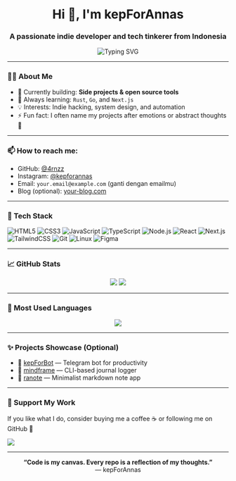 <h1 align="center">Hi 👋, I'm kepForAnnas</h1>
<h3 align="center">A passionate indie developer and tech tinkerer from Indonesia</h3>

<p align="center">
  <img src="https://readme-typing-svg.demolab.com?font=Fira+Code&weight=500&size=24&pause=1000&color=F70000&width=435&lines=Welcome+to+my+World!;I+build+things+with+code.;Always+learning+new+stuff+%F0%9F%93%9A" alt="Typing SVG" />
</p>

---

### 👨‍💻 About Me

- 🔭 Currently building: **Side projects & open source tools**
- 🌱 Always learning: `Rust`, `Go`, and `Next.js`
- 💡 Interests: Indie hacking, system design, and automation
- ⚡ Fun fact: I often name my projects after emotions or abstract thoughts 🤯

---

### 📫 How to reach me:

- GitHub: [@4rnzz](https://github.com/4rnzz)
- Instagram: [@kepforannas](https://instagram.com/kepforannas)
- Email: `your.email@example.com` (ganti dengan emailmu)
- Blog (optional): [your-blog.com](https://your-blog.com)

---

### 🧰 Tech Stack

![HTML5](https://img.shields.io/badge/-HTML5-E34F26?style=flat-square&logo=html5&logoColor=white)
![CSS3](https://img.shields.io/badge/-CSS3-1572B6?style=flat-square&logo=css3)
![JavaScript](https://img.shields.io/badge/-JavaScript-F7DF1E?style=flat-square&logo=javascript&logoColor=black)
![TypeScript](https://img.shields.io/badge/-TypeScript-3178C6?style=flat-square&logo=typescript)
![Node.js](https://img.shields.io/badge/-Node.js-339933?style=flat-square&logo=node.js&logoColor=white)
![React](https://img.shields.io/badge/-React-20232A?style=flat-square&logo=react)
![Next.js](https://img.shields.io/badge/-Next.js-000000?style=flat-square&logo=next.js)
![TailwindCSS](https://img.shields.io/badge/-TailwindCSS-38B2AC?style=flat-square&logo=tailwind-css)
![Git](https://img.shields.io/badge/-Git-F05032?style=flat-square&logo=git&logoColor=white)
![Linux](https://img.shields.io/badge/-Linux-FCC624?style=flat-square&logo=linux&logoColor=black)
![Figma](https://img.shields.io/badge/-Figma-F24E1E?style=flat-square&logo=figma&logoColor=white)

---

### 📈 GitHub Stats

<p align="center">
  <img src="https://github-readme-stats.vercel.app/api?username=4rnzz&show_icons=true&theme=radical" />
  <img src="https://github-readme-streak-stats.herokuapp.com/?user=4rnzz&theme=radical" />
</p>

---

### 🧠 Most Used Languages

<p align="center">
  <img src="https://github-readme-stats.vercel.app/api/top-langs/?username=4rnzz&layout=compact&theme=radical" />
</p>

---

### ✨ Projects Showcase (Optional)

- 🔗 [kepForBot](https://github.com/4rnzz/kepForBot) — Telegram bot for productivity
- 🔗 [mindframe](https://github.com/4rnzz/mindframe) — CLI-based journal logger
- 🔗 [ranote](https://github.com/4rnzz/ranote) — Minimalist markdown note app

---

### 🖤 Support My Work

If you like what I do, consider buying me a coffee ☕ or following me on GitHub 🙏

<a href="https://www.buymeacoffee.com/yourname" target="_blank">
  <img src="https://img.shields.io/badge/-Buy%20Me%20a%20Coffee-FFDD00?style=for-the-badge&logo=buy-me-a-coffee&logoColor=black" />
</a>

---

<p align="center">
  <b>“Code is my canvas. Every repo is a reflection of my thoughts.”</b><br/>
  — kepForAnnas
</p>
